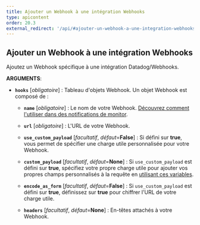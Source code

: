 ```yaml
---
title: Ajouter un Webhook à une intégration Webhooks
type: apicontent
order: 20.3
external_redirect: '/api/#ajouter-un-webhook-a-une-integration-webhooks'
---
```

## Ajouter un Webhook à une intégration Webhooks

Ajoutez un Webhook spécifique à une intégration Datadog/Webhooks.

**ARGUMENTS**:


* **`hooks`** [*obligatoire*] :
   Tableau d'objets Webhook. Un objet Webhook est composé de :

    * **`name`** [*obligatoire*] :
      Le nom de votre Webhook.
      [Découvrez comment l'utiliser dans des notifications de monitor][1].
    * **`url`** [*obligatoire*] :
      L'URL de votre Webhook.
    * **`use_custom_payload`** [*facultatif*, *défaut*=**False**] :
      Si défini sur **true**, vous permet de spécifier une charge utile personnalisée pour votre Webhook.

    * **`custom_payload`** [*facultatif*, *défaut*=**None**] :
        Si `use_custom_payload` est défini sur **true**, spécifiez votre propre charge utile pour ajouter vos propres champs personnalisés à la requête en [utilisant ces variables][2].

    * **`encode_as_form`** [*facultatif*, *défaut*=**False**] :
        Si `use_custom_payload` est défini sur **true**, définissez sur **true** pour chiffrer l'URL de votre charge utile.
    * **`headers`** [*facultatif*, *défaut*=**None**] :
      En-têtes attachés à votre Webhook.

[1]: /fr/monitors/notifications
[2]: /fr/integrations/webhooks/#usage